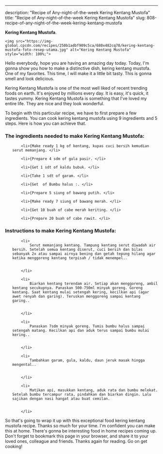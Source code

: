 ---
description: "Recipe of Any-night-of-the-week Kering Kentang Mustofa"
title: "Recipe of Any-night-of-the-week Kering Kentang Mustofa"
slug: 808-recipe-of-any-night-of-the-week-kering-kentang-mustofa

<p>
	<strong>Kering Kentang Mustofa</strong>. 
	
</p>
<p>
	
	<img src="https://img-global.cpcdn.com/recipes/250b1adbf909c5ca/680x482cq70/kering-kentang-mustofa-foto-resep-utama.jpg" alt="Kering Kentang Mustofa" style="width: 100%;">
	
	
</p>
<p>
	Hello everybody, hope you are having an amazing day today. Today, I'm gonna show you how to make a distinctive dish, kering kentang mustofa. One of my favorites. This time, I will make it a little bit tasty. This is gonna smell and look delicious.
</p>
	
<p>
	
</p>
<p>
	Kering Kentang Mustofa is one of the most well liked of recent trending foods on earth. It's enjoyed by millions every day. It is easy, it's quick, it tastes yummy. Kering Kentang Mustofa is something that I've loved my entire life. They are nice and they look wonderful.
</p>

<p>
To begin with this particular recipe, we have to first prepare a few ingredients. You can cook kering kentang mustofa using 9 ingredients and 5 steps. Here is how you can achieve that.
</p>

<h3>The ingredients needed to make Kering Kentang Mustofa:</h3>

<ol>
	
		<li>{Make ready 1 kg of kentang, kupas cuci bersih kemudian serut memanjang. </li>
	
		<li>{Prepare 4 sdm of gula pasir. </li>
	
		<li>{Get 1 sdt of kaldu bubuk. </li>
	
		<li>{Take 1 sdt of garam. </li>
	
		<li>{Get  of Bumbu halus :. </li>
	
		<li>{Prepare 5 siung of bawang putih. </li>
	
		<li>{Make ready 7 siung of bawang merah. </li>
	
		<li>{Get 10 buah of cabe merah keriting. </li>
	
		<li>{Prepare 20 buah of cabe rawit. </li>
	
</ol>
<p>
	
</p>

<h3>Instructions to make Kering Kentang Mustofa:</h3>

<ol>
	
		<li>
			Serut memanjang kentang. Tampung kentang serut diwadah air bersih. Setelah semua kentang diserut, cuci bersih dan bilas sebanyak 2x atau sampai airnya bening dan getah tepung hilang agar ketika menggoreng kentang terpisah / tidak menempel..
			
			
		</li>
	
		<li>
			Biarkan kentang terendam air. Setiap akan menggoreng, ambil kentang secukupnya. Panaskan 500-750ml minyak goreng. Goreng kentang. Saat kentang mulai setengah kering, kecilkan api (agar awet renyah dan garing). Teruskan menggoreng sampai kentang garing..
			
			
		</li>
	
		<li>
			Panaskan 7sdm minyak goreng. Tumis bumbu halus sampai setengah matang. Kecilkan api dan aduk terus sampai bumbu mulai kering..
			
			
		</li>
	
		<li>
			Tambahkan garam, gula, kaldu, daun jeruk masak hingga mengental..
			
			
		</li>
	
		<li>
			Matikan api, masukkan kentang, aduk rata dan bumbu melekat. Setelah bumbu tercampur rata, pindahkan dan biarkan dingin. Lalu sajikan dengan nasi hangat atau buat cemilan.
			
			
		</li>
	
</ol>

<p>
	
</p>

<p>
	So that's going to wrap it up with this exceptional food kering kentang mustofa recipe. Thanks so much for your time. I'm confident you can make this at home. There's gonna be interesting food in home recipes coming up. Don't forget to bookmark this page in your browser, and share it to your loved ones, colleague and friends. Thanks again for reading. Go on get cooking!
</p>
